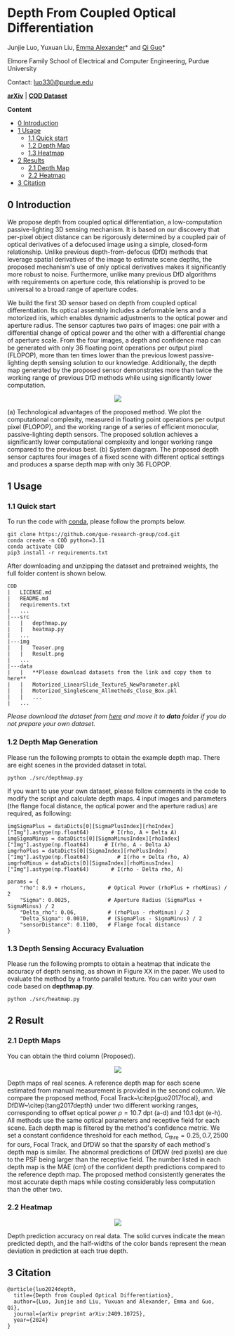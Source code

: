 # Depth From Coupled Optical Differentiation

Junjie Luo, Yuxuan Liu, [Emma Alexander](https://alexander.vision/)* and [Qi Guo](https://qiguo.org)*

Elmore Family School of Electrical and Computer Engineering, Purdue University

Contact: luo330@purdue.edu

<a href="https://arxiv.org/abs/2409.10725" title="arXiv">**arXiv**</a> | <a href="https://purdue0-my.sharepoint.com/:f:/g/personal/luo330_purdue_edu/Eqxeyz0W62FAu7L3buISZ60BY4wrYySyatZmiSCofLhLrA?e=SWUwaS" title="COD Dataset">**COD Dataset**</a>

**Content**

- [0 Introduction](#0-introduction)
- [1 Usage](#1-usage)
  * [1.1 Quick start](#11-quick-start)
  * [1.2 Depth Map](#12-depth-map)
  * [1.3 Heatmap](#13-heatmap)
- [2 Results](#2-results)
  * [2.1 Depth Map](#21-depth-map)
  * [2.2 Heatmap](#22-heatmap)
- [3 Citation](#3-citation)
## 0 Introduction

We propose depth from coupled optical differentiation, a low-computation passive-lighting 3D sensing mechanism. It is based on our discovery that per-pixel object distance can be rigorously determined by a coupled pair of optical derivatives of a defocused image using a simple, closed-form relationship. Unlike previous depth-from-defocus (DfD) methods that leverage spatial derivatives of the image to estimate scene depths, the proposed mechanism's use of only optical derivatives makes it significantly more robust to noise. Furthermore, unlike many previous DfD algorithms with requirements on aperture code, this relationship is proved to be universal to a broad range of aperture codes.

We build the first 3D sensor based on depth from coupled optical differentiation. Its optical assembly includes a deformable lens and a motorized iris, which enables dynamic adjustments to the optical power and aperture radius. The sensor captures two pairs of images: one pair with a differential change of optical power and the other with a differential change of aperture scale. From the four images, a depth and confidence map can be generated with only 36 floating point operations per output pixel (FLOPOP), more than ten times lower than the previous lowest passive-lighting depth sensing solution to our knowledge. Additionally, the depth map generated by the proposed sensor demonstrates more than twice the working range of previous DfD methods while using significantly lower computation.


<p align="center">
  <img src="./img/Teaser.png">
</p>

(a) Technological advantages of the proposed method. We plot the computational complexity, measured in floating point operations per output pixel (FLOPOP), and the working range of a series of efficient monocular, passive-lighting depth sensors. The proposed solution achieves a significantly lower computational complexity and longer working range compared to the previous best. (b) System diagram. The proposed depth sensor captures four images of a fixed scene with different optical settings and produces a sparse depth map with only 36 FLOPOP.

## 1 Usage

### 1.1 Quick start
To run the code with [conda](https://www.anaconda.com/download), please follow the prompts below. 

```
git clone https://github.com/guo-research-group/cod.git
conda create -n COD python=3.11
conda activate COD
pip3 install -r requirements.txt
```

After downloading and unzipping the dataset and pretrained weights, the full folder content is shown below.

```
COD
|   LICENSE.md
|   README.md
|   requirements.txt
|   ...
|---src
|   |   depthmap.py
|   |   heatmap.py
|   ...
|---img
|   |   Teaser.png
|   |   Result.png
|   ...
|---data
|   |   **Please download datasets from the link and copy them to here**
|   |   Motorized_LinearSlide_Texture5_NewParameter.pkl
|   |   Motorized_SingleScene_Allmethods_Close_Box.pkl
|   |   ...
|   ...
```

*Please download the dataset from [here](https://purdue0-my.sharepoint.com/:f:/g/personal/luo330_purdue_edu/Eqxeyz0W62FAu7L3buISZ60BY4wrYySyatZmiSCofLhLrA?e=SWUwaS) and move it to **data** folder if you do not prepare your own dataset.*

### 1.2 Depth Map Generation
Please run the following prompts to obtain the example depth map. There are eight scenes in the provided dataset in total.
```
python ./src/depthmap.py
```
If you want to use your own dataset, please follow comments in the code to modify the script and calculate depth maps. 4 input images and parameters (the flange focal distance, the optical power and the aperture radius) are required, as following:
```
imgSigmaPlus = dataDicts[0][SigmaPlusIndex][rhoIndex]["Img"].astype(np.float64)       # I(rho, A + Delta A)
imgSigmaMinus = dataDicts[0][SigmaMinusIndex][rhoIndex]["Img"].astype(np.float64)     # I(rho, A - Delta A)
imgrhoPlus = dataDicts[0][SigmaIndex][rhoPlusIndex]["Img"].astype(np.float64)         # I(rho + Delta rho, A)
imgrhoMinus = dataDicts[0][SigmaIndex][rhoMinusIndex]["Img"].astype(np.float64)       # I(rho - Delta rho, A)

params = {
    "rho": 8.9 + rhoLens,       # Optical Power (rhoPlus + rhoMinus) / 2
    "Sigma": 0.0025,            # Aperture Radius (SigmaPlus + SigmaMinus) / 2
    "Delta_rho": 0.06,          # (rhoPlus - rhoMinus) / 2
    "Delta_Sigma": 0.0010,      # (SigmaPlus - SigmaMinus) / 2
    "sensorDistance": 0.1100,   # Flange focal distance
}
```
### 1.3 Depth Sensing Accuracy Evaluation
Please run the following prompts to obtain a heatmap that indicate the accuracy of depth sensing, as shown in Figure XX in the paper. We used to evaluate the method by a fronto parallel texture. You can write your own code based on **depthmap.py**.
```
python ./src/heatmap.py
```

## 2 Result

### 2.1 Depth Maps

You can obtain the third column (Proposed).

<p align="center">
  <img src="./img/Result.png">
</p>

Depth maps of real scenes. A reference depth map for each scene estimated from manual measurement is provided in the second column. We compare the proposed method, Focal Track~\citep{guo2017focal}, and DfDW~\citep{tang2017depth} under two different working ranges, corresponding to offset optical power $\rho = 10.7\;\text{dpt}$ (a-d) and $10.1\;\text{dpt}$ (e-h). All methods use the same optical parameters and receptive field for each scene. Each depth map is filtered by the method's confidence metric. We set a constant confidence threshold for each method, $C_{\text{thre}} = 0.25, 0.7, 2500$ for ours, Focal Track, and DfDW so that the sparsity of each method's depth map is similar. The abnormal predictions of DfDW (red pixels) are due to the PSF being larger than the receptive field. The number listed in each depth map is the MAE (cm) of the confident depth predictions compared to the reference depth map. The proposed method consistently generates the most accurate depth maps while costing considerably less computation than the other two.

### 2.2 Heatmap

<p align="center">
  <img src="./img/Heatmap.png">
</p>

Depth prediction accuracy on real data. The solid curves indicate the mean predicted depth, and the half-widths of the color bands represent the mean deviation in prediction at each true depth.

## 3 Citation
```
@article{luo2024depth,
  title={Depth from Coupled Optical Differentiation},
  author={Luo, Junjie and Liu, Yuxuan and Alexander, Emma and Guo, Qi},
  journal={arXiv preprint arXiv:2409.10725},
  year={2024}
}
```